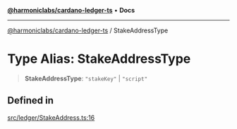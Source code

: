 [**@harmoniclabs/cardano-ledger-ts**](../README.md) • **Docs**

***

[@harmoniclabs/cardano-ledger-ts](../globals.md) / StakeAddressType

# Type Alias: StakeAddressType

> **StakeAddressType**: `"stakeKey"` \| `"script"`

## Defined in

[src/ledger/StakeAddress.ts:16](https://github.com/HarmonicLabs/cardano-ledger-ts/blob/94dd590ffe94133126b0d8d49920fc7b002e1975/src/ledger/StakeAddress.ts#L16)
